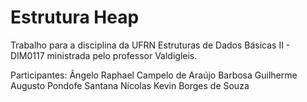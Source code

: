 # Estrutura Heap

Trabalho para a disciplina da UFRN Estruturas de Dados Básicas II - DIM0117
ministrada pelo professor Valdigleis. 

Participantes:
Ângelo Raphael Campelo de Araújo Barbosa
Guilherme Augusto Pondofe Santana
Nícolas Kevin Borges de Souza




